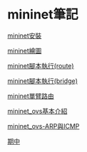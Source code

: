 # mininet筆記
[mininet安裝](https://github.com/110610531/Mininet_note/blob/main/1-mininet%E5%AE%89%E8%A3%9D.md)

[mininet繪圖](https://github.com/110610531/Mininet_note/blob/main/0-mininet%E7%B9%AA%E5%9C%96gnuplot.md)

[mininet腳本執行(route)](https://github.com/110610531/Mininet_note/blob/main/2-mininet%E8%85%B3%E6%9C%AC%E5%9F%B7%E8%A1%8C(route).md)

[mininet腳本執行(bridge)](https://github.com/110610531/Mininet_note/blob/main/3-mininet%E8%85%B3%E6%9C%AC%E5%9F%B7%E8%A1%8C(bridge).md)

[mininet單臂路由](https://github.com/110610531/Mininet_note/blob/main/4-mininet%E5%96%AE%E8%87%82%E8%B7%AF%E7%94%B1.md)

[mininet_ovs基本介紹](https://github.com/110610531/Mininet_note/blob/main/5-mininet_ovs%E5%9F%BA%E6%9C%AC%E4%BB%8B%E7%B4%B9.md)

[mininet_ovs-ARP與ICMP](https://github.com/110610531/Mininet_note/blob/main/6-mininet_ovs-ARP%E8%88%87ICMP.md)

[期中](https://github.com/110610531/Mininet_note/blob/main/%E6%9C%9F%E4%B8%AD.md)


